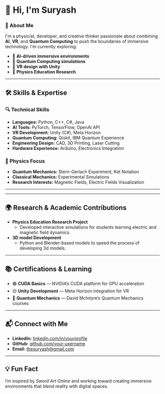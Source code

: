 # 👋 Hi, I'm Suryash

### 🚀 About Me
I'm a physicist, developer, and creative thinker passionate about combining **AI**, **VR**, and **Quantum Computing** to push the boundaries of immersive technology. I'm currently exploring:

- 🎯 **AI-driven immersive environments**
- 🧠 **Quantum Computing simulations**
- 🎨 **VR design with Unity**
- 🔬 **Physics Education Research**

---

## 🛠️ Skills & Expertise
### 🔍 Technical Skills
- **Languages:** Python, C++, C#, Java
- **AI Tools:** PyTorch, TensorFlow, OpenAI API
- **VR Development:** Unity (C#), Meta Horizon
- **Quantum Computing:** Qiskit, IBM Quantum Experience
- **Engineering Design:** CAD, 3D Printing, Laser Cutting
- **Hardware Experience:** Arduino, Electronics Integration

### 🔬 Physics Focus
- **Quantum Mechanics:** Stern-Gerlach Experiment, Ket Notation
- **Classical Mechanics:** Experimental Simulations
- **Research Interests:** Magnetic Fields, Electric Fields Visualization

---
---

## 🌍 Research & Academic Contributions
- **Physics Education Research Project**
   - Developed interactive simulations for students learning electric and magnetic field dynamics.
- **3D model Development**
   - Python and Blender-based models to speed the process of developing 3d models.

---

## 📚 Certifications & Learning
- 🟢 **CUDA Basics** — NVIDIA’s CUDA platform for GPU acceleration
- 🟡 **Unity Development** — Meta Horizon integration for VR
- 🔵 **Quantum Mechanics** — David McIntyre’s Quantum Mechanics courses

---

## 📬 Connect with Me
- **LinkedIn:** [linkedin.com/in/yourprofile](https://linkedin.com/in/thesuryash)
- **GitHub:** [github.com/your-username](https://github.com/thesuryash)
- **Email:** thesuryash@gmail.com

---

## 💡 Fun Fact
I’m inspired by *Sword Art Online* and working toward creating immersive environments that blend reality with digital spaces. 
